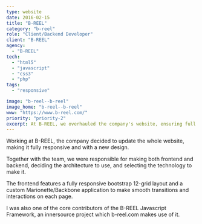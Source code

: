 ```yaml
---
type: website
date: 2016-02-15
title: "B-REEL"
category: "b-reel"
role: "Client/Backend Developer"
client: "B-REEL"
agency:
  - "B-REEL"
tech:
  - "html5"
  - "javascript"
  - "css3"
  - "php"
tags:
  - "responsive"

image: "b-reel--b-reel"
image_home: "b-reel--b-reel"
www: "https://www.b-reel.com/"
priority: "priority-2"
excerpt: At B-REEL, we overhauled the company's website, ensuring full responsiveness and a fresh design. Our team handled frontend and backend development, making architectural decisions and technology selections. The frontend incorporated a responsive bootstrap 12-grid layout and a custom Marionette/Backbone application for seamless page transitions and interactions. Additionally, I played a key role as a core contributor to the B-REEL Javascript Framework, an innersource project utilized by b-reel.com.
---
```


Working at B-REEL, the company decided to update the whole website, making it fully responsive and with a new design.

Together with the team, we were responsible for making both frontend and backend, deciding the architecture to use, and selecting the technology to make it.

The frontend features a fully responsive bootstrap 12-grid layout and a custom Marionette/Backbone application to make smooth transitions and interactions on each page.

I was also one of the core contributors of the B-REEL Javascript Framework, an innersource project which b-reel.com makes use of it.
